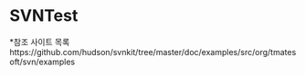 # SVNTest

<div>
<label>*참조 사이트 목록</label><br>
<label>https://github.com/hudson/svnkit/tree/master/doc/examples/src/org/tmatesoft/svn/examples</label>
</div>
